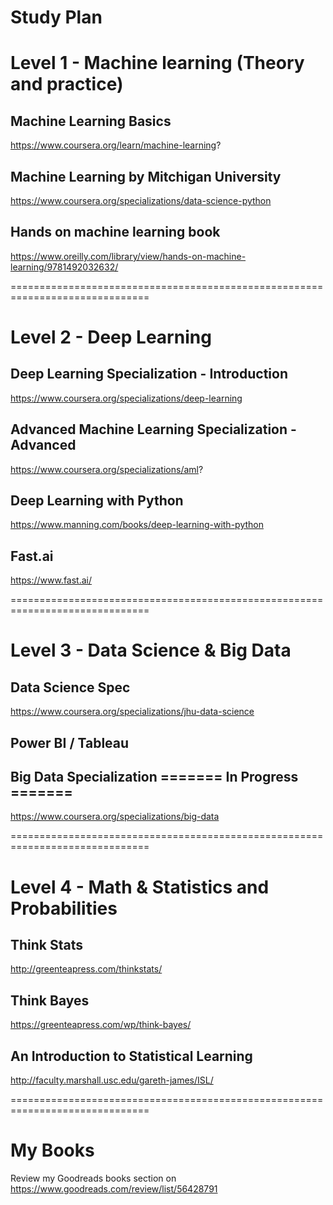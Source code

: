 # Study Plan

# Level 1 - Machine learning (Theory and practice)

## Machine Learning Basics
https://www.coursera.org/learn/machine-learning?

## Machine Learning by Mitchigan University
https://www.coursera.org/specializations/data-science-python

## Hands on machine learning book
https://www.oreilly.com/library/view/hands-on-machine-learning/9781492032632/

==============================================================================

# Level 2 - Deep Learning

## Deep Learning Specialization - Introduction
https://www.coursera.org/specializations/deep-learning

## Advanced Machine Learning Specialization - Advanced
https://www.coursera.org/specializations/aml?

## Deep Learning with Python
https://www.manning.com/books/deep-learning-with-python

## Fast.ai
https://www.fast.ai/

==============================================================================

# Level 3 - Data Science & Big Data

## Data Science Spec 
https://www.coursera.org/specializations/jhu-data-science

## Power BI / Tableau

## Big Data Specialization ======= In Progress =======
https://www.coursera.org/specializations/big-data

==============================================================================

# Level 4 - Math & Statistics and Probabilities

## Think Stats
http://greenteapress.com/thinkstats/

## Think Bayes
https://greenteapress.com/wp/think-bayes/

##  An Introduction to Statistical Learning
http://faculty.marshall.usc.edu/gareth-james/ISL/

==============================================================================

# My Books
Review my Goodreads books section on
https://www.goodreads.com/review/list/56428791
